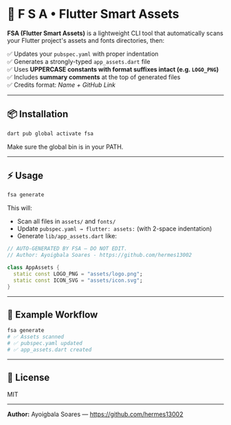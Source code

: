 # 🚀 F S A • Flutter Smart Assets

**FSA (Flutter Smart Assets)** is a lightweight CLI tool that automatically scans your Flutter project's assets and fonts directories, then:

✅ Updates your `pubspec.yaml` with proper indentation  
✅ Generates a strongly-typed `app_assets.dart` file  
✅ Uses **UPPERCASE constants with format suffixes intact (e.g. `LOGO_PNG`)**  
✅ Includes **summary comments** at the top of generated files  
✅ Credits format: *Name + GitHub Link*

---

## 📦 Installation

```sh
dart pub global activate fsa
```

Make sure the global bin is in your PATH.

---

## ⚡ Usage

```sh
fsa generate
```

This will:

- Scan all files in `assets/` and `fonts/`
- Update `pubspec.yaml → flutter: assets:` (with 2-space indentation)
- Generate `lib/app_assets.dart` like:

```dart
// AUTO-GENERATED BY FSA — DO NOT EDIT.
// Author: Ayoigbala Soares - https://github.com/hermes13002

class AppAssets {
  static const LOGO_PNG = "assets/logo.png";
  static const ICON_SVG = "assets/icon.svg";
}
```

---

## 🔧 Example Workflow

```sh
fsa generate
# ✅ Assets scanned
# ✅ pubspec.yaml updated
# ✅ app_assets.dart created
```

---

## 📜 License

MIT

---

**Author:** Ayoigbala Soares — https://github.com/hermes13002
